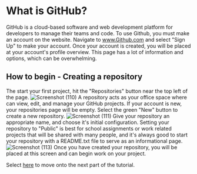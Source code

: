 # What is GitHub?
GitHub is a cloud-based software and web development platform for developers to manage their teams and code. To use Github, you must make an account on the website. Navigate to www.Github.com and select "Sign Up" to make your account.
Once your account is created, you will be placed at your account's profile overview. This page has a lot of information and options, which can be overwhelming.

## How to begin - Creating a repository
The start your first project, hit the "Repositories" button near the top left of the page.
![Screenshot (110)](https://github.com/BDBluhm/INFOTC-1600-Final/assets/116319535/6dd2d0d9-8f37-43bf-93ed-966f2cb67092)
A repository acts as your office space where can view, edit, and manage your GitHub projects.
If your account is new, your repositories page will be empty. Select the green "New" button to create a new repository.
![Screenshot (111)](https://github.com/BDBluhm/INFOTC-1600-Final/assets/116319535/c3971dac-49fd-482b-93b0-4434cdd4f3bc)
Give your repository an appropriate name, and choose it's initial configuration. Setting your repository to "Public" is best for school assignments or work related projects that will be shared with many people, and it's always good to start your repository with a README.txt file to serve as an informational page.
![Screenshot (113)](https://github.com/BDBluhm/INFOTC-1600-Final/assets/116319535/52b88de5-d8cf-453d-b6a7-ef294e9b7d9d)
Once you have created your repository, you will be placed at this screen and can begin work on your project. 

Select [here]() to move onto the next part of the tutorial.
